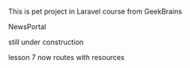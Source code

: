 <p> This is pet project in Laravel course from GeekBrains</p>

NewsPortal 


still under construction

 lesson 7 now  routes with resources
